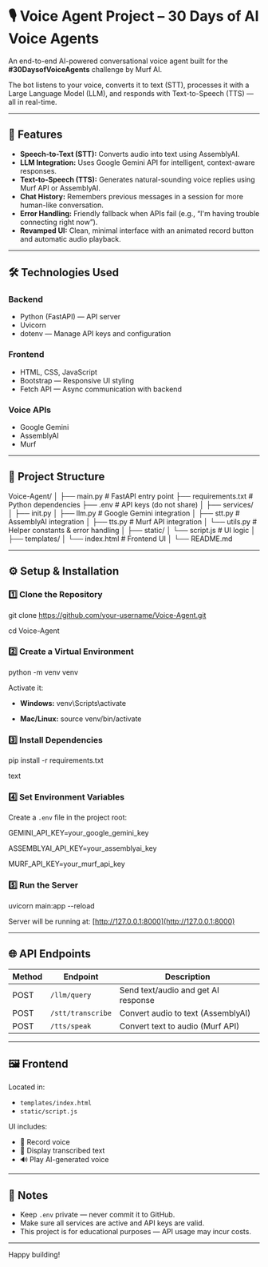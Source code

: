 # 🎙 Voice Agent Project – 30 Days of AI Voice Agents

An end-to-end AI-powered conversational voice agent built for the **#30DaysofVoiceAgents** challenge by Murf AI.

The bot listens to your voice, converts it to text (STT), processes it with a Large Language Model (LLM), and responds with Text-to-Speech (TTS) — all in real-time.

---

## 🚀 Features

- **Speech-to-Text (STT):** Converts audio into text using AssemblyAI.
- **LLM Integration:** Uses Google Gemini API for intelligent, context-aware responses.
- **Text-to-Speech (TTS):** Generates natural-sounding voice replies using Murf API or AssemblyAI.
- **Chat History:** Remembers previous messages in a session for more human-like conversation.
- **Error Handling:** Friendly fallback when APIs fail (e.g., “I'm having trouble connecting right now”).
- **Revamped UI:** Clean, minimal interface with an animated record button and automatic audio playback.

---

## 🛠 Technologies Used

### Backend

- Python (FastAPI) — API server  
- Uvicorn  
- dotenv — Manage API keys and configuration

### Frontend

- HTML, CSS, JavaScript  
- Bootstrap — Responsive UI styling  
- Fetch API — Async communication with backend

### Voice APIs

- Google Gemini  
- AssemblyAI  
- Murf  

---

## 📂 Project Structure

Voice-Agent/
│
├── main.py # FastAPI entry point
├── requirements.txt # Python dependencies
├── .env # API keys (do not share)
│
├── services/
│ ├── init.py
│ ├── llm.py # Google Gemini integration
│ ├── stt.py # AssemblyAI integration
│ ├── tts.py # Murf API integration
│ └── utils.py # Helper constants & error handling
│
├── static/
│ └── script.js # UI logic
│
├── templates/
│ └── index.html # Frontend UI
│
└── README.md


---

## ⚙️ Setup & Installation

### 1️⃣ Clone the Repository

git clone https://github.com/your-username/Voice-Agent.git

cd Voice-Agent


### 2️⃣ Create a Virtual Environment

python -m venv venv


Activate it:

- **Windows:**
venv\Scripts\activate

- **Mac/Linux:**
source venv/bin/activate


### 3️⃣ Install Dependencies

pip install -r requirements.txt

text

### 4️⃣ Set Environment Variables

Create a `.env` file in the project root:

GEMINI_API_KEY=your_google_gemini_key

ASSEMBLYAI_API_KEY=your_assemblyai_key

MURF_API_KEY=your_murf_api_key



### 5️⃣ Run the Server

uvicorn main:app --reload



Server will be running at: [http://127.0.0.1:8000](http://127.0.0.1:8000)

---

## 🌐 API Endpoints

| Method | Endpoint           | Description                            |
|--------|--------------------|------------------------------------|
| POST   | `/llm/query`       | Send text/audio and get AI response |
| POST   | `/stt/transcribe`  | Convert audio to text (AssemblyAI)  |
| POST   | `/tts/speak`       | Convert text to audio (Murf API)    |

---

## 🖼️ Frontend

Located in:

- `templates/index.html`  
- `static/script.js`  

UI includes:

- 🎤 Record voice  
- 📝 Display transcribed text  
- 🔊 Play AI-generated voice  

---

## 📌 Notes

- Keep `.env` private — never commit it to GitHub.  
- Make sure all services are active and API keys are valid.  
- This project is for educational purposes — API usage may incur costs.

---

Happy building!
